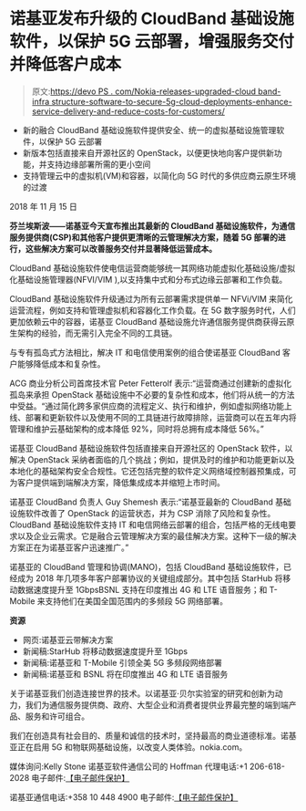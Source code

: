 # 诺基亚发布升级的 CloudBand 基础设施软件，以保护 5G 云部署，增强服务交付并降低客户成本

> 原文:[https://devo PS . com/Nokia-releases-upgraded-cloud band-infra structure-software-to-secure-5g-cloud-deployments-enhance-service-delivery-and-reduce-costs-for-customers/](https://devops.com/nokia-releases-upgraded-cloudband-infrastructure-software-to-secure-5g-cloud-deployments-enhance-service-delivery-and-reduce-costs-for-customers/)

*   新的融合 CloudBand 基础设施软件提供安全、统一的虚拟基础设施管理软件，以保护 5G 云部署
*   新版本包括直接来自开源社区的 OpenStack，以便更快地向客户提供新功能，并支持边缘部署所需的更小空间
*   支持管理云中的虚拟机(VM)和容器，以简化向 5G 时代的多供应商云原生环境的过渡

2018 年 11 月 15 日

**芬兰埃斯波——诺基亚今天宣布推出其最新的 CloudBand 基础设施软件，为通信服务提供商(CSP)和其他客户提供更清晰的云管理解决方案，随着 5G 部署的进行，这些解决方案可以改善服务交付并显著降低运营成本。**

CloudBand 基础设施软件使电信运营商能够统一其网络功能虚拟化基础设施/虚拟化基础设施管理器(NFVI/VIM ),以支持集中式和分布式边缘云部署和工作负载。

CloudBand 基础设施软件升级通过为所有云部署需求提供单一 NFVi/VIM 来简化运营流程，例如支持和管理虚拟机和容器化工作负载。在 5G 数字服务时代，人们更加依赖云中的容器，诺基亚 CloudBand 基础设施允许通信服务提供商获得云原生架构的经验，而无需引入完全不同的工具链。

与专有孤岛式方法相比，解决 IT 和电信使用案例的组合使诺基亚 CloudBand 客户能够降低成本和复杂性。

ACG 商业分析公司首席技术官 Peter Fetterolf 表示:“运营商通过创建新的虚拟化孤岛来承担 OpenStack 基础设施中不必要的复杂性和成本，他们将从统一的方法中受益。“通过简化跨多家供应商的流程定义、执行和维护，例如虚拟网络功能上线、部署和更新软件以及使用不同的工具链进行故障排除，运营商可以在五年内将管理和维护云基础架构的成本降低 92%，同时将总拥有成本降低 56%。”

诺基亚 CloudBand 基础设施软件包括直接来自开源社区的 OpenStack 软件，以解决 OpenStack 采纳者面临的几个挑战；例如，提供及时的维护和功能更新以及本地化的基础架构安全合规性。它还包括完整的软件定义网络域控制器预集成，可为客户提供端到端解决方案，降低集成成本并缩短上市时间。

诺基亚 CloudBand 负责人 Guy Shemesh 表示:“诺基亚最新的 CloudBand 基础设施软件改善了 OpenStack 的运营状态，并为 CSP 消除了风险和复杂性。CloudBand 基础设施软件支持 IT 和电信网络云部署的组合，包括严格的无线电要求以及企业云需求。它是融合云管理解决方案的最佳解决方案。这种下一级的解决方案正在为诺基亚客户迅速推广。”

诺基亚的 CloudBand 管理和协调(MANO)，包括 CloudBand 基础设施软件，已经成为 2018 年几项多年客户部署协议的关键组成部分。其中包括 StarHub 将移动数据速度提升至 1GbpsBSNL 支持在印度推出 4G 和 LTE 语音服务；和 T-Mobile 来支持他们在美国全国范围内的多频段 5G 网络部署。

**资源**

*   网页:诺基亚云带解决方案
*   新闻稿:StarHub 将移动数据速度提升至 1Gbps
*   新闻稿:诺基亚和 T-Mobile 引领全美 5G 多频段网络部署
*   新闻稿:诺基亚和 BSNL 将在印度推出 4G 和 LTE 语音服务

关于诺基亚我们创造连接世界的技术。以诺基亚·贝尔实验室的研究和创新为动力，我们为通信服务提供商、政府、大型企业和消费者提供业界最完整的端到端产品、服务和许可组合。

我们在创造具有社会目的、质量和诚信的技术时，坚持最高的商业道德标准。诺基亚正在启用 5G 和物联网基础设施，以改变人类体验。nokia.com。

媒体询问:Kelly Stone 诺基亚软件通信公司的 Hoffman 代理电话:+1 206-618-2028 电子邮件:[【电子邮件保护】](/cdn-cgi/l/email-protection)

诺基亚通信电话:+358 10 448 4900 电子邮件:[【电子邮件保护】](/cdn-cgi/l/email-protection)